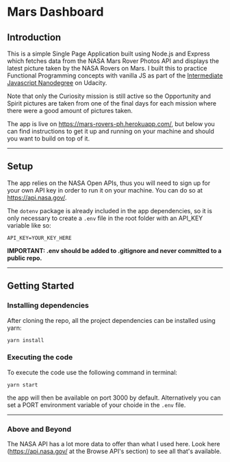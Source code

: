 # Mars Dashboard 

## Introduction ##

This is a simple Single Page Application built using Node.js and Express which fetches data from the NASA Mars Rover Photos API and displays the latest picture taken by the NASA Rovers on Mars. I built this to practice Functional Programming concepts with vanilla JS as part of the [Intermediate Javascript Nanodegree](https://www.udacity.com/course/intermediate-javascript-nanodegree--nd032) on Udacity.

Note that only the Curiosity mission is still active so the Opportunity and Spirit pictures are taken from one of the final days for each mission where there were a good amount of pictures taken.

The app is live on https://mars-rovers-ph.herokuapp.com/, but below you can find instructions to get it up and running on your machine and should you want to build on top of it.

---
## Setup ##

The app relies on the NASA Open APIs, thus you will need to sign up for your own API key in order to run it on your machine. You can do so at https://api.nasa.gov/.

The `dotenv` package is already included in the app dependencies, so it is only necessary to create a `.env` file in the root folder with an API_KEY variable like so:

```
API_KEY=YOUR_KEY_HERE
```

**IMPORTANT: .env should be added to .gitignore and never committed to a public repo.**

---
## Getting Started ##

### Installing dependencies ###

After cloning the repo, all the project dependencies can be installed using yarn:

```
yarn install
```
### Executing the code ###

To execute the code use the following command in terminal:

```
yarn start
```

the app will then be available on port 3000 by default. Alternatively you can set a PORT environment variable of your choide in the `.env` file.

---
### Above and Beyond

The NASA API has a lot more data to offer than what I used here. Look here (https://api.nasa.gov/ at the Browse API's section) to see all that's available.
